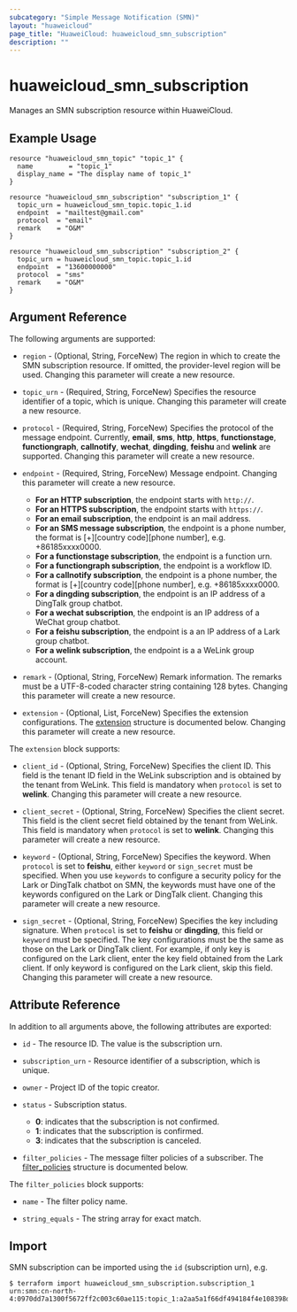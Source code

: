 ```yaml
---
subcategory: "Simple Message Notification (SMN)"
layout: "huaweicloud"
page_title: "HuaweiCloud: huaweicloud_smn_subscription"
description: ""
---
```


# huaweicloud_smn_subscription

Manages an SMN subscription resource within HuaweiCloud.

## Example Usage

```hcl
resource "huaweicloud_smn_topic" "topic_1" {
  name         = "topic_1"
  display_name = "The display name of topic_1"
}

resource "huaweicloud_smn_subscription" "subscription_1" {
  topic_urn = huaweicloud_smn_topic.topic_1.id
  endpoint  = "mailtest@gmail.com"
  protocol  = "email"
  remark    = "O&M"
}

resource "huaweicloud_smn_subscription" "subscription_2" {
  topic_urn = huaweicloud_smn_topic.topic_1.id
  endpoint  = "13600000000"
  protocol  = "sms"
  remark    = "O&M"
}
```

## Argument Reference

The following arguments are supported:

* `region` - (Optional, String, ForceNew) The region in which to create the SMN subscription resource. If omitted, the
  provider-level region will be used. Changing this parameter will create a new resource.

* `topic_urn` - (Required, String, ForceNew) Specifies the resource identifier of a topic, which is unique.
  Changing this parameter will create a new resource.

* `protocol` - (Required, String, ForceNew) Specifies the protocol of the message endpoint. Currently, **email**,
  **sms**, **http**, **https**, **functionstage**, **functiongraph**, **callnotify**, **wechat**, **dingding**,
  **feishu** and **welink** are supported. Changing this parameter will create a new resource.

* `endpoint` - (Required, String, ForceNew) Message endpoint. Changing this parameter will create a new resource.
  + **For an HTTP subscription**, the endpoint starts with `http://`.
  + **For an HTTPS subscription**, the endpoint starts with `https://`.
  + **For an email subscription**, the endpoint is an mail address.
  + **For an SMS message subscription**, the endpoint is a phone number,
    the format is \[+\]\[country code\]\[phone number\], e.g. +86185xxxx0000.
  + **For a functionstage subscription**, the endpoint is a function urn.
  + **For a functiongraph subscription**, the endpoint is a workflow ID.
  + **For a callnotify subscription**, the endpoint is a phone number,
    the format is \[+\]\[country code\]\[phone number\], e.g. +86185xxxx0000.
  + **For a dingding subscription**, the endpoint is an IP address of a DingTalk group chatbot.
  + **For a wechat subscription**, the endpoint is an IP address of a WeChat group chatbot.
  + **For a feishu subscription**, the endpoint is a an IP address of a Lark group chatbot.
  + **For a welink subscription**, the endpoint is a a WeLink group account.

* `remark` - (Optional, String, ForceNew) Remark information. The remarks must be a UTF-8-coded character string
  containing 128 bytes. Changing this parameter will create a new resource.

* `extension` - (Optional, List, ForceNew) Specifies the extension configurations.
  The [extension](#extension) structure is documented below.
  Changing this parameter will create a new resource.

<a name="extension"></a>
The `extension` block supports:

* `client_id` - (Optional, String, ForceNew) Specifies the client ID. This field is the tenant ID field in
  the WeLink subscription and is obtained by the tenant from WeLink. This field is mandatory when `protocol`
  is set to **welink**. Changing this parameter will create a new resource.

* `client_secret` - (Optional, String, ForceNew) Specifies the client secret. This field is the client secret
  field obtained by the tenant from WeLink. This field is mandatory when `protocol` is set to **welink**.
  Changing this parameter will create a new resource.

* `keyword` - (Optional, String, ForceNew) Specifies the keyword. When `protocol` is set to **feishu**,
  either `keyword` or `sign_secret` must be specified. When you use `keywords` to configure a security policy
  for the Lark or DingTalk chatbot on SMN, the keywords must have one of the keywords configured on the Lark
  or DingTalk client. Changing this parameter will create a new resource.

* `sign_secret` - (Optional, String, ForceNew) Specifies the key including signature. When `protocol` is set
  to **feishu** or **dingding**, this field or `keyword` must be specified. The key configurations must be
  the same as those on the Lark or DingTalk client. For example, if only key is configured on the Lark client,
  enter the key field obtained from the Lark client. If only keyword is configured on the Lark client, skip this field.
  Changing this parameter will create a new resource.

## Attribute Reference

In addition to all arguments above, the following attributes are exported:

* `id` - The resource ID. The value is the subscription urn.

* `subscription_urn` - Resource identifier of a subscription, which is unique.

* `owner` - Project ID of the topic creator.

* `status` - Subscription status.
  + **0**: indicates that the subscription is not confirmed.
  + **1**: indicates that the subscription is confirmed.
  + **3**: indicates that the subscription is canceled.

* `filter_policies` - The message filter policies of a subscriber.
  The [filter_policies](#smn_subscription_filter_policies_attr) structure is documented below.

<a name="smn_subscription_filter_policies_attr"></a>
The `filter_policies` block supports:

* `name` - The filter policy name.

* `string_equals` - The string array for exact match.

## Import

SMN subscription can be imported using the `id` (subscription urn), e.g.

```
$ terraform import huaweicloud_smn_subscription.subscription_1 urn:smn:cn-north-4:0970dd7a1300f5672ff2c003c60ae115:topic_1:a2aa5a1f66df494184f4e108398de1a6
```
